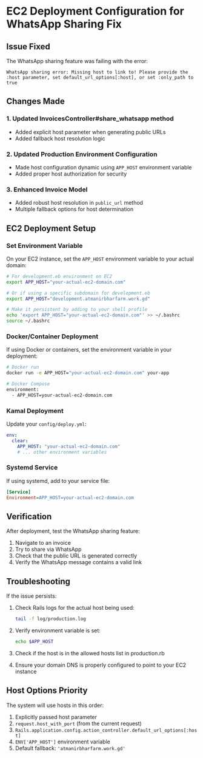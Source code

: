 # EC2 Deployment Configuration for WhatsApp Sharing Fix

## Issue Fixed
The WhatsApp sharing feature was failing with the error:
```
WhatsApp sharing error: Missing host to link to! Please provide the :host parameter, set default_url_options[:host], or set :only_path to true
```

## Changes Made

### 1. Updated InvoicesController#share_whatsapp method
- Added explicit host parameter when generating public URLs
- Added fallback host resolution logic

### 2. Updated Production Environment Configuration
- Made host configuration dynamic using `APP_HOST` environment variable
- Added proper host authorization for security

### 3. Enhanced Invoice Model
- Added robust host resolution in `public_url` method
- Multiple fallback options for host determination

## EC2 Deployment Setup

### Set Environment Variable
On your EC2 instance, set the `APP_HOST` environment variable to your actual domain:

```bash
# For development.eb environment on EC2
export APP_HOST="your-actual-ec2-domain.com"

# Or if using a specific subdomain for development.eb
export APP_HOST="development.atmanirbharfarm.work.gd"

# Make it persistent by adding to your shell profile
echo 'export APP_HOST="your-actual-ec2-domain.com"' >> ~/.bashrc
source ~/.bashrc
```

### Docker/Container Deployment
If using Docker or containers, set the environment variable in your deployment:

```bash
# Docker run
docker run -e APP_HOST="your-actual-ec2-domain.com" your-app

# Docker Compose
environment:
  - APP_HOST=your-actual-ec2-domain.com
```

### Kamal Deployment
Update your `config/deploy.yml`:

```yaml
env:
  clear:
    APP_HOST: "your-actual-ec2-domain.com"
    # ... other environment variables
```

### Systemd Service
If using systemd, add to your service file:

```ini
[Service]
Environment=APP_HOST=your-actual-ec2-domain.com
```

## Verification

After deployment, test the WhatsApp sharing feature:

1. Navigate to an invoice
2. Try to share via WhatsApp
3. Check that the public URL is generated correctly
4. Verify the WhatsApp message contains a valid link

## Troubleshooting

If the issue persists:

1. Check Rails logs for the actual host being used:
   ```bash
   tail -f log/production.log
   ```

2. Verify environment variable is set:
   ```bash
   echo $APP_HOST
   ```

3. Check if the host is in the allowed hosts list in production.rb

4. Ensure your domain DNS is properly configured to point to your EC2 instance

## Host Options Priority

The system will use hosts in this order:
1. Explicitly passed host parameter
2. `request.host_with_port` (from the current request)
3. `Rails.application.config.action_controller.default_url_options[:host]`
4. `ENV['APP_HOST']` environment variable
5. Default fallback: `'atmanirbharfarm.work.gd'`